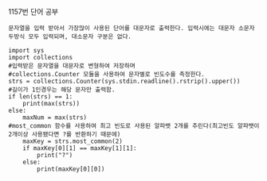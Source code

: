 1157번 단어 공부

	문자열을 입력 받아서 가장많이 사용된 단어를 대문자로 출력한다. 입력시에는 대문자 소문자 두방식 모두 입력되며, 대소문자 구분은 없다.
```
import sys
import collections
#입력받은 문자열을 대문자로 변형하여 저장하며
#collections.Counter 모듈을 사용하여 문자별로 빈도수를 측정한다.
strs = collections.Counter(sys.stdin.readline().rstrip().upper())
#길이가 1인경우는 해당 문자만 출력함.
if len(strs) == 1:
    print(max(strs))
else:
    maxNum = max(strs)
#most_common 함수를 사용하여 최고 빈도로 사용된 알파뱃 2개를 추린다(최고빈도 알파뱃이 2개이상 사용됐다면 ?를 반환하기 때문에)
    maxKey = strs.most_common(2)
    if maxKey[0][1] == maxKey[1][1]:
        print("?")
    else:
        print(maxKey[0][0])
```
